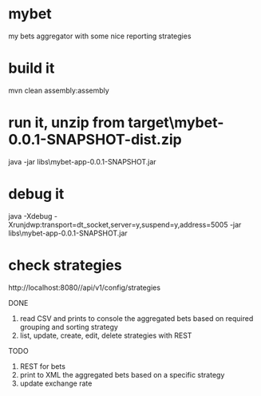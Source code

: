 # mybet
my bets aggregator with some nice reporting strategies

# build it
mvn clean assembly:assembly

# run it, unzip from target\mybet-0.0.1-SNAPSHOT-dist.zip
java -jar libs\mybet-app-0.0.1-SNAPSHOT.jar

# debug it
java -Xdebug -Xrunjdwp:transport=dt_socket,server=y,suspend=y,address=5005 -jar libs\mybet-app-0.0.1-SNAPSHOT.jar

# check strategies
http://localhost:8080//api/v1/config/strategies


DONE
1. read CSV and prints to console the aggregated bets based on required grouping and sorting strategy
2. list, update, create, edit, delete strategies with REST

TODO
1. REST for bets
2. print to XML the aggregated bets based on a specific strategy
3. update exchange rate 
